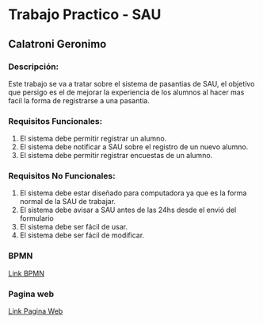 # Trabajo Practico - SAU
## Calatroni Geronimo

### Descripción:
Este trabajo se va a tratar sobre el sistema de pasantias de SAU, el objetivo que persigo es el de mejorar la experiencia de los alumnos al hacer mas facil la forma de registrarse a una pasantia. 

### Requisitos Funcionales:
1.	El sistema debe permitir registrar un alumno.
2.	El sistema debe notificar a SAU sobre el registro de un nuevo alumno.
3.	El sistema debe permitir registrar encuestas de un alumno.

### Requisitos No Funcionales:
1.	El sistema debe estar diseñado para computadora ya que es la forma normal de la SAU de trabajar. 
2.	El sistema debe avisar a SAU antes de las 24hs desde el envió del formulario
3.	El sistema debe ser fácil de usar.
4.	El sistema debe ser fácil de modificar.

### BPMN
[Link BPMN](https://modeler.camunda.io/share/7a165934-6238-46ec-8205-ee8c7b475d2a)

### Pagina web
[Link Pagina Web](tppasantiassau.netlify.app)